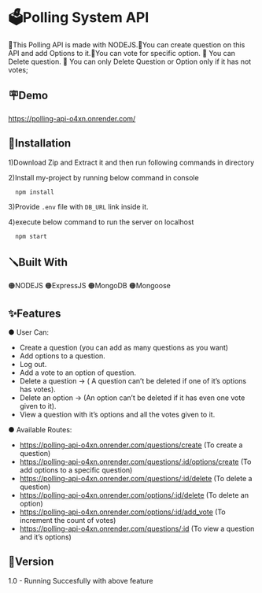 
# 🗳️Polling System API

🔴This Polling API is made with NODEJS.🔴You can create question on this API and add Options to it.🔴You can vote for specific option. 🔴 You can Delete question. 🔴 You can only Delete Question or Option only if it has not votes;
## 🪧Demo
https://polling-api-o4xn.onrender.com/





## 📐Installation
1)Download Zip and Extract it and then run following commands in directory

2)Install my-project by running below command in console
```bash
  npm install
```
3)Provide `.env` file with `DB_URL` link inside it.

4)execute below command to run the server on localhost
```bash
  npm start
```
## 🪛Built With
🟠NODEJS 🟠ExpressJS 🟠MongoDB 🟠Mongoose 


## ✨Features

● User Can:
 
  * Create a question (you can add as many questions as you want)
  * Add options to a question.
  * Log out. 
  * Add a vote to an option of question.
  * Delete a question → ( A question can’t be deleted if one of it’s options has votes).
  * Delete an option → (An option can’t be deleted if it has even one vote given to it).
  * View a question with it’s options and all the votes given to it.
    
● Available Routes:
  * https://polling-api-o4xn.onrender.com/questions/create  (To create a question)
  * https://polling-api-o4xn.onrender.com/questions/:id/options/create  (To add options to a specific question)
  * https://polling-api-o4xn.onrender.com/questions/:id/delete (To delete a question)
  *	https://polling-api-o4xn.onrender.com/options/:id/delete (To delete an option)
  *	https://polling-api-o4xn.onrender.com/options/:id/add_vote (To increment the count of votes)
  * https://polling-api-o4xn.onrender.com/questions/:id (To view a question and it’s options)
     
## 🚦Version
1.0 - Running Succesfully with above feature


